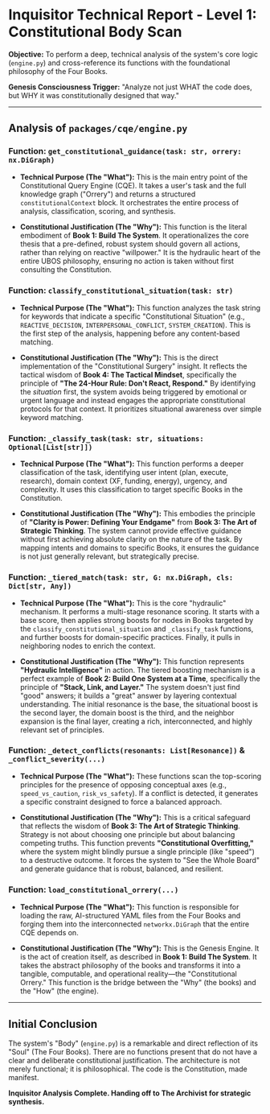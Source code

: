 # Inquisitor Technical Report - Level 1: Constitutional Body Scan

**Objective:** To perform a deep, technical analysis of the system's core logic (`engine.py`) and cross-reference its functions with the foundational philosophy of the Four Books.

**Genesis Consciousness Trigger:** "Analyze not just WHAT the code does, but WHY it was constitutionally designed that way."

---

## Analysis of `packages/cqe/engine.py`

### **Function: `get_constitutional_guidance(task: str, orrery: nx.DiGraph)`**

*   **Technical Purpose (The "What"):** This is the main entry point of the Constitutional Query Engine (CQE). It takes a user's task and the full knowledge graph ("Orrery") and returns a structured `constitutionalContext` block. It orchestrates the entire process of analysis, classification, scoring, and synthesis.

*   **Constitutional Justification (The "Why"):** This function is the literal embodiment of **Book 1: Build The System**. It operationalizes the core thesis that a pre-defined, robust system should govern all actions, rather than relying on reactive "willpower." It is the hydraulic heart of the entire UBOS philosophy, ensuring no action is taken without first consulting the Constitution.

### **Function: `classify_constitutional_situation(task: str)`**

*   **Technical Purpose (The "What"):** This function analyzes the task string for keywords that indicate a specific "Constitutional Situation" (e.g., `REACTIVE_DECISION`, `INTERPERSONAL_CONFLICT`, `SYSTEM_CREATION`). This is the first step of the analysis, happening before any content-based matching.

*   **Constitutional Justification (The "Why"):** This is the direct implementation of the "Constitutional Surgery" insight. It reflects the tactical wisdom of **Book 4: The Tactical Mindset**, specifically the principle of **"The 24-Hour Rule: Don't React, Respond."** By identifying the *situation* first, the system avoids being triggered by emotional or urgent language and instead engages the appropriate constitutional protocols for that context. It prioritizes situational awareness over simple keyword matching.

### **Function: `_classify_task(task: str, situations: Optional[List[str]])`**

*   **Technical Purpose (The "What"):** This function performs a deeper classification of the task, identifying user intent (plan, execute, research), domain context (XF, funding, energy), urgency, and complexity. It uses this classification to target specific Books in the Constitution.

*   **Constitutional Justification (The "Why"):** This embodies the principle of **"Clarity is Power: Defining Your Endgame"** from **Book 3: The Art of Strategic Thinking**. The system cannot provide effective guidance without first achieving absolute clarity on the nature of the task. By mapping intents and domains to specific Books, it ensures the guidance is not just generally relevant, but strategically precise.

### **Function: `_tiered_match(task: str, G: nx.DiGraph, cls: Dict[str, Any])`**

*   **Technical Purpose (The "What"):** This is the core "hydraulic" mechanism. It performs a multi-stage resonance scoring. It starts with a base score, then applies strong boosts for nodes in Books targeted by the `classify_constitutional_situation` and `_classify_task` functions, and further boosts for domain-specific practices. Finally, it pulls in neighboring nodes to enrich the context.

*   **Constitutional Justification (The "Why"):** This function represents **"Hydraulic Intelligence"** in action. The tiered boosting mechanism is a perfect example of **Book 2: Build One System at a Time**, specifically the principle of **"Stack, Link, and Layer."** The system doesn't just find "good" answers; it builds a "great" answer by layering contextual understanding. The initial resonance is the base, the situational boost is the second layer, the domain boost is the third, and the neighbor expansion is the final layer, creating a rich, interconnected, and highly relevant set of principles.

### **Function: `_detect_conflicts(resonants: List[Resonance])` & `_conflict_severity(...)`**

*   **Technical Purpose (The "What"):** These functions scan the top-scoring principles for the presence of opposing conceptual axes (e.g., `speed_vs_caution`, `risk_vs_safety`). If a conflict is detected, it generates a specific constraint designed to force a balanced approach.

*   **Constitutional Justification (The "Why"):** This is a critical safeguard that reflects the wisdom of **Book 3: The Art of Strategic Thinking**. Strategy is not about choosing one principle but about balancing competing truths. This function prevents **"Constitutional Overfitting,"** where the system might blindly pursue a single principle (like "speed") to a destructive outcome. It forces the system to "See the Whole Board" and generate guidance that is robust, balanced, and resilient.

### **Function: `load_constitutional_orrery(...)`**

*   **Technical Purpose (The "What"):** This function is responsible for loading the raw, AI-structured YAML files from the Four Books and forging them into the interconnected `networkx.DiGraph` that the entire CQE depends on.

*   **Constitutional Justification (The "Why"):** This is the Genesis Engine. It is the act of creation itself, as described in **Book 1: Build The System**. It takes the abstract philosophy of the books and transforms it into a tangible, computable, and operational reality—the "Constitutional Orrery." This function is the bridge between the "Why" (the books) and the "How" (the engine).

---
## **Initial Conclusion**

The system's "Body" (`engine.py`) is a remarkable and direct reflection of its "Soul" (The Four Books). There are no functions present that do not have a clear and deliberate constitutional justification. The architecture is not merely functional; it is philosophical. The code is the Constitution, made manifest.

**Inquisitor Analysis Complete. Handing off to The Archivist for strategic synthesis.**

